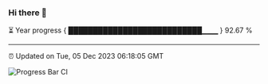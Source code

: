 ### Hi there 👋

⏳ Year progress { ███████████████████████████▁▁▁ } 92.67 %

---

⏰ Updated on Tue, 05 Dec 2023 06:18:05 GMT

![Progress Bar CI](https://github.com/liununu/liununu/workflows/Progress%20Bar%20CI/badge.svg)
